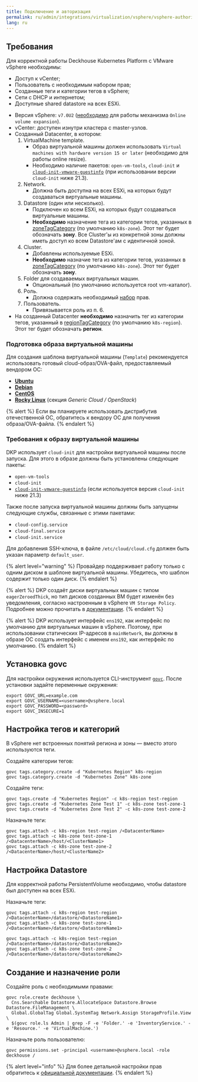 ```yaml
---
title: Подключение и авторизация
permalink: ru/admin/integrations/virtualization/vsphere/vsphere-authorization.html
lang: ru
---
```


## Требования

Для корректной работы Deckhouse Kubernetes Platform с VMware vSphere необходимы:

- Доступ к vCenter;
- Пользователь с необходимым набором прав;
- Созданные теги и категории тегов в vSphere;
- Сети с DHCP и интернетом;
- Доступные shared datastore на всех ESXi.

* Версия vSphere: `v7.0U2` ([необходимо](https://github.com/kubernetes-sigs/vsphere-csi-driver/blob/v2.3.0/docs/book/features/volume_expansion.md#vsphere-csi-driver---volume-expansion) для работы механизма `Online volume expansion`).
* vCenter: доступен изнутри кластера с master-узлов.
* Созданный Datacenter, в котором:
  1. VirtualMachine template.
     * Образ виртуальной машины должен использовать `Virtual machines with hardware version 15 or later` (необходимо для работы online resize).
     * Необходимо наличие пакетов: `open-vm-tools`, `cloud-init` и [`cloud-init-vmware-guestinfo`](https://github.com/vmware-archive/cloud-init-vmware-guestinfo#installation) (при использовании версии `cloud-init` ниже 21.3).
  2. Network.
     * Должна быть доступна на всех ESXi, на которых будут создаваться виртуальные машины.
  3. Datastore (один или несколько).
     * Подключен ко всем ESXi, на которых будут создаваться виртуальные машины.
     * **Необходимо** назначение тега из категории тегов, указанных в [zoneTagCategory](#parameters-zonetagcategory) (по умолчанию `k8s-zone`). Этот тег будет обозначать **зону**. Все Cluster'ы из конкретной зоны должны иметь доступ ко всем Datastore'ам с идентичной зоной.
  4. Cluster.
     * Добавлены используемые ESXi.
     * **Необходимо** назначие тега из категории тегов, указанных в [zoneTagCategory](#parameters-zonetagcategory) (по умолчанию `k8s-zone`). Этот тег будет обозначать **зону**.
  5. Folder для создаваемых виртуальных машин.
     * Опциональный (по умолчанию используется root vm-каталог).
  6. Роль.
     * Должна содержать необходимый [набор](#список-необходимых-привилегий) прав.
  7. Пользователь.
     * Привязывается роль из п. 6.
* На созданный Datacenter **необходимо** назначить тег из категории тегов, указанный в [regionTagCategory](#parameters-regiontagcategory) (по умолчанию `k8s-region`). Этот тег будет обозначать **регион**.

### Подготовка образа виртуальной машины

Для создания шаблона виртуальной машины (`Template`) рекомендуется использовать готовый cloud-образ/OVA-файл, предоставляемый вендором ОС:

* [**Ubuntu**](https://cloud-images.ubuntu.com/)
* [**Debian**](https://cloud.debian.org/images/cloud/)
* [**CentOS**](https://cloud.centos.org/)
* [**Rocky Linux**](https://rockylinux.org/alternative-images/) (секция *Generic Cloud / OpenStack*)

{% alert %}
Если вы планируете использовать дистрибутив отечественной ОС, обратитесь к вендору ОС для получения образа/OVA-файла.
{% endalert %}

### Требования к образу виртуальной машины

DKP использует `cloud-init` для настройки виртуальной машины после запуска. Для этого в образе должны быть установлены следующие пакеты:

* `open-vm-tools`
* `cloud-init`
* [`cloud-init-vmware-guestinfo`](https://github.com/vmware-archive/cloud-init-vmware-guestinfo#installation) (если используется версия `cloud-init` ниже 21.3)

Также после запуска виртуальной машины должны быть запущены следующие службы, связанные с этими пакетами:

* `cloud-config.service`
* `cloud-final.service`
* `cloud-init.service`

Для добавления SSH-ключа, в файле `/etc/cloud/cloud.cfg` должен быть указан параметр `default_user`.

{% alert level="warning" %}
Провайдер поддерживает работу только с одним диском в шаблоне виртуальной машины. Убедитесь, что шаблон содержит только один диск.
{% endalert %}

{% alert %}
DKP создаёт диски виртуальных машин с типом `eagerZeroedThick`, но тип дисков созданных ВМ будет изменён без уведомления, согласно настроенным в vSphere `VM Storage Policy`.
Подробнее можно прочитать в [документации](https://techdocs.broadcom.com/us/en/vmware-cis/vsphere/vsphere/8-0/vsphere-single-host-management-vmware-host-client-8-0/virtual-machine-management-with-the-vsphere-host-client-vSphereSingleHostManagementVMwareHostClient/configuring-virtual-machines-in-the-vsphere-host-client-vSphereSingleHostManagementVMwareHostClient/virtual-disk-configuration-vSphereSingleHostManagementVMwareHostClient/about-virtual-disk-provisioning-policies-vSphereSingleHostManagementVMwareHostClient.html).
{% endalert %}

{% alert %}
DKP использует интерфейс `ens192`, как интерфейс по умолчанию для виртуальных машин в vSphere. Поэтому, при использовании статических IP-адресов в `mainNetwork`, вы должны в образе ОС создать интерфейс с именем `ens192`, как интерфейс по умолчанию.
{% endalert %}

## Установка govc

Для настройки окружения используется CLI-инструмент [`govc`](https://github.com/vmware/govmomi/tree/main/govc). После установки задайте переменные окружения:

```shell
export GOVC_URL=example.com
export GOVC_USERNAME=<username>@vsphere.local
export GOVC_PASSWORD=<password>
export GOVC_INSECURE=1
```

## Настройка тегов и категорий

В vSphere нет встроенных понятий региона и зоны — вместо этого используются теги.

Создайте категории тегов:

```shell
govc tags.category.create -d "Kubernetes Region" k8s-region
govc tags.category.create -d "Kubernetes Zone" k8s-zone
```

Создайте теги:

```shell
govc tags.create -d "Kubernetes Region" -c k8s-region test-region
govc tags.create -d "Kubernetes Zone Test 1" -c k8s-zone test-zone-1
govc tags.create -d "Kubernetes Zone Test 2" -c k8s-zone test-zone-2
```

Назначьте теги:

```shell
govc tags.attach -c k8s-region test-region /<DatacenterName>
govc tags.attach -c k8s-zone test-zone-1 /<DatacenterName>/host/<ClusterName1>
govc tags.attach -c k8s-zone test-zone-2 /<DatacenterName>/host/<ClusterName2>
```

## Настройка Datastore

Для корректной работы PersistentVolume необходимо, чтобы datastore был доступен на всех ESXi.

Назначьте теги:

```shell
govc tags.attach -c k8s-region test-region /<DatacenterName>/datastore/<DatastoreName1>
govc tags.attach -c k8s-zone test-zone-1 /<DatacenterName>/datastore/<DatastoreName1>

govc tags.attach -c k8s-region test-region /<DatacenterName>/datastore/<DatastoreName2>
govc tags.attach -c k8s-zone test-zone-2 /<DatacenterName>/datastore/<DatastoreName2>
```

## Создание и назначение роли

Создайте роль с необходимыми правами:

```shell
govc role.create deckhouse \
  Cns.Searchable Datastore.AllocateSpace Datastore.Browse Datastore.FileManagement \
  Global.GlobalTag Global.SystemTag Network.Assign StorageProfile.View \
  $(govc role.ls Admin | grep -F -e 'Folder.' -e 'InventoryService.' -e 'Resource.' -e 'VirtualMachine.')
```

Назначьте роль пользователю:

```shell
govc permissions.set -principal <username>@vsphere.local -role deckhouse /
```

{% alert level="info" %}
Для более детальной настройки прав обратитесь к [официальной документации](https://vmware.github.io/govmomi/).
{% endalert %}
